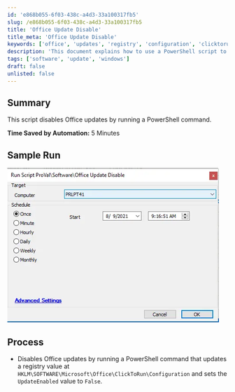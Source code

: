 ```yaml
---
id: 'e868b055-6f03-438c-a4d3-33a100317fb5'
slug: /e868b055-6f03-438c-a4d3-33a100317fb5
title: 'Office Update Disable'
title_meta: 'Office Update Disable'
keywords: ['office', 'updates', 'registry', 'configuration', 'clicktorun']
description: 'This document explains how to use a PowerShell script to disable Office updates by modifying a registry value. The process is straightforward and saves time by automating the update disabling procedure.'
tags: ['software', 'update', 'windows']
draft: false
unlisted: false
---
```


## Summary

This script disables Office updates by running a PowerShell command.

**Time Saved by Automation:** 5 Minutes

## Sample Run

![Sample Run](../../../static/img/docs/e868b055-6f03-438c-a4d3-33a100317fb5/image_1.webp)

## Process

- Disables Office updates by running a PowerShell command that updates a registry value at `HKLM\SOFTWARE\Microsoft\Office\ClickToRun\Configuration` and sets the `UpdateEnabled` value to `False`.
